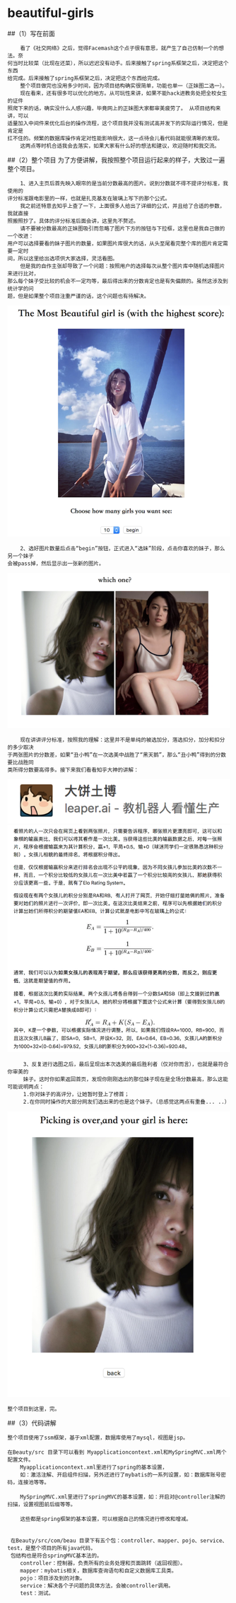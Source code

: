 # beautiful-girls

##（1）写在前面

        看了《社交网络》之后，觉得Facemash这个点子很有意思，就产生了自己仿制一个的想法。奈
    何当时比较菜（比现在还菜），所以迟迟没有动手。后来接触了spring系框架之后，决定把这个东西
    给完成。后来接触了spring系框架之后，决定把这个东西给完成。
        整个项目做完也没用多少时间，因为项目结构确实很简单，功能也单一（正妹图二选一）。
        现在看来，还有很多可以优化的地方。从可玩性来讲，如果不能hack进教务处把全校女生的证件
    照爬下来的话，确实没什么人感兴趣，毕竟网上的正妹图大家都审美疲劳了。 从项目结构来讲，可以
    适量加入中间件来优化后台的操作流程，这个项目我并没有测试高并发下的实际运行情况，但是肯定是
    扛不住的。频繁的数据库操作肯定对性能影响很大，这一点待会儿看代码就能很清晰的发现。
        这两点等时机合适我会去落实，如果大家有什么好的想法和建议，欢迎随时和我交流。
    
##（2）整个项目
    为了方便讲解，我按照整个项目运行起来的样子，大致过一遍整个项目。
    
        1、进入主页后首先映入眼帘的是当前分数最高的图片。说到分数就不得不提评分标准，我使用的
    评分标准跟电影里的一样，也就是扎克基友在玻璃上写下的那个公式。
        我之前还特意去知乎上查了一下，上面很多人给出了详细的公式，并且给了合适的参数，我就直接
    照搬照抄了。具体的评分标准后面会讲，这里先不赘述。
        请不要被分数最高的正妹图吸引而忽略了图片下方的按钮与下拉框，这里也是我自己做的一个改进：
    用户可以选择要看的妹子图片的数量，如果图片库很大的话，从头至尾看完整个库的图片肯定需要一定时
    间，所以这里给出选项供大家选择，灵活看图。
        但是我的自作主张却导致了一个问题：按照用户的选择每次从整个图片库中随机选择图片来进行比对，
    那么每个妹子受比较的机会不一定均等，最后得出来的分数肯定也是有失偏颇的。虽然这涉及到统计学的问
    题，但是如果整个项目注重严谨的话，这个问题也有待解决。
    
  ![Image text](https://github.com/lao-zhang/beautiful-girls/blob/master/Beauty/img/1.png)
  
        2、选好图片数量后点击“begin”按钮，正式进入“选妹”阶段，点击你喜欢的妹子，那么另一个妹子
    会被pass掉，然后显示出一张新的图片。
    
  ![Image text](https://github.com/lao-zhang/beautiful-girls/blob/master/Beauty/img/2.png)
    
        现在讲讲评分标准，按照我的理解：这里并不是单纯的被选加分，落选扣分，加分和扣分的多少取决
    于两张图片的分数差，如果“丑小鸭”在一次选美中战胜了“黑天鹅”，那么“丑小鸭”得到的分数要比战胜同
    类所得分数要高得多。接下来我们看看知乎大神的讲解：
    
   ![Image text](https://github.com/lao-zhang/beautiful-girls/blob/master/Beauty/img/5.png)
   ![Image text](https://github.com/lao-zhang/beautiful-girls/blob/master/Beauty/img/4.png)
    
         3、反复进行选图之后，最后呈现出本次选美的最后胜利者（仅对你而言），也就是最符合你审美的
         妹子。这时你如果返回首页，发现你刚刚选出的那位妹子现在是全场分数最高，那么这能可能说明两点：
         1.你对妹子的高评分，让她暂时登上了榜首；
         2.在你同时操作的大部分网友们选出来的也是这个妹子。（总感觉这两点有重叠... ..）
    
   ![Image text](https://github.com/lao-zhang/beautiful-girls/blob/master/Beauty/img/3.png)
    
    整个项目到这里，完。
    
    
##（3）代码讲解

    整个项目使用了ssm框架，基于xml配置，数据库使用了mysql，视图是jsp。
    
    在Beauty/src 目录下可以看到 Myapplicationcontext.xml和MySpringMVC.xml两个配置文件。
        Myapplicationcontext.xml里进行了spring的基本设置，
        如：激活注解、开启组件扫描，另外还进行了mybatis的一系列设置，如：数据库账号密码，连接池等等。
        
        MySpringMVC.xml里进行了springMVC的基本设置，如：开启对@controller注解的扫描，设置视图前后缀等等。
        
        这些都是spring框架的基本设置，可以根据自己的情况进行修改和增减。
        
        
     在Beauty/src/com/beau 目录下有五个包：controller、mapper、pojo、service、test，是整个项目的所有java代码，
     包结构也是符合springMVC基本法的。
        controller：控制器，负责所有的业务处理和页面跳转（返回视图）。
        mapper：mybatis相关，数据库查询语句和自定义数据库工具类。
        pojo：项目涉及到的对象。
        service：解决各个子问题的具体方法，会被controller调用。
        test：测试。
        
    
  
  

   
